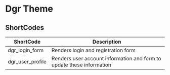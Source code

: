 # Dgr Theme

## ShortCodes

| ShortCode | Description |
| ---- | ---- |
| dgr_login_form | Renders login and registration form |
| dgr_user_profile | Renders user account information and form to update these information |